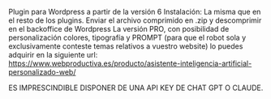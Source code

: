 Plugin para Wordpress a partir de la versión 6
Instalación: La misma que en el resto de los plugins. Enviar el archivo comprimido en .zip y descomprimir en el backoffice de Wordpress
La versión PRO, con posibilidad de personalización colores, tipografía y PROMPT (para que el robot sola y exclusivamente conteste temas relativos a vuestro website)
lo puedes adquirir en la siguiente url: https://www.webproductiva.es/producto/asistente-inteligencia-artificial-personalizado-web/

ES IMPRESCINDIBLE DISPONER DE UNA API KEY DE CHAT GPT O CLAUDE. 

